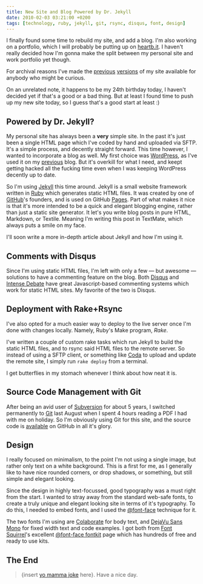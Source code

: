 ```yaml
---
title: New Site and Blog Powered by Dr. Jekyll
date: 2010-02-03 03:21:00 +0200
tags: [technology, ruby, jekyll, git, rsync, disqus, font, design]
---
```


I finally found some time to rebuild my site, and add a blog. I'm also working on a portfolio, which I will probably be putting up on [heartb.it][]. I haven't really decided how I'm gonna make the split between my personal site and work portfolio yet though.

For archival reasons I've made the [previous][v1] [versions][v2] of my site available for anybody who might be curious.

On an unrelated note, it happens to be my 24th birthday today, I haven't decided yet if that's a good or a bad thing. But at least I found time to push up my new site today, so I guess that's a good start at least :)


## Powered by Dr. Jekyll?

My personal site has always been a **very** simple site. In the past it's just been a single HTML page which I've coded by hand and uploaded via SFTP. It's a simple process, and decently straight forward. This time however, I wanted to incorporate a blog as well. My first choice was [WordPress][], as I've used it on my [previous][zydev] blog. But it's overkill for what I need, and keept getting hacked all the fucking time even when I was keeping WordPress decently up to date.

So I'm using [Jekyll][] this time around. Jekyll is a small website framework written in [Ruby][] which generates static HTML files. It was created by one of [GitHub]'s founders, and is used on GitHub [Pages][]. Part of what makes it nice is that it's more intended to be a quick and elegant blogging engine, rather than just a static site generator. It let's you write blog posts in pure HTML, Markdown, or Textile. Meaning I'm writing this post in TextMate, which always puts a smile on my face.

I'll soon write a more in-depth article about Jekyll and how I'm using it.


## Comments with Disqus

Since I'm using static HTML files, I'm left with only a few — but awesome — solutions to have a commenting feature on the blog. Both [Disqus][] and [Intense Debate][idebate] have great Javascript-based commenting systems which work for static HTML sites. My favorite of the two is Disqus.


## Deployment with Rake+Rsync

I've also opted for a much easier way to deploy to the live server once I'm done with changes locally. Namely, Ruby's Make program, *Rake*.

I've written a couple of custom rake tasks which run Jekyll to build the static HTML files, and to rsync said HTML files to the remote server. So instead of using a SFTP client, or something like [Coda][] to upload and update the remote site, I simply run `rake deploy` from a terminal.

I get butterflies in my stomach whenever I think about how neat it is.


## Source Code Management with Git

After being an avid user of [Subversion][svn] for about 5 years, I switched permanently to [Git][] last August when I spent 4 hours reading a PDF I had with me on holiday. So I'm obviously using Git for this site, and the source code is [available][repo] on GitHub in all it's glory.


## Design

I really focused on minimalism, to the point I'm not using a single image, but rather only text on a white background. This is a first for me, as I generally like to have nice rounded corners, or drop shadows, or something, but still simple and elegant looking.

Since the design in highly text-focussed, good typography was a must right from the start. I wanted to stray away from the standard web-safe fonts, to create a truly unique and elegant looking site in terms of it's typography. To do this, I needed to embed fonts, and I used the [@font-face][fontface] technique for it.

The two fonts I'm using are [Colaborate][] for body text, and [DejaVu Sans Mono][dejavu] for fixed width text and code examples. I got both from [Font Squirrel][fontsquirrel]'s excellent [@font-face fontkit][ffkits] page which has hundreds of free and ready to use kits.


## The End

> {insert [yo mamma joke][yomama] here}. Have a nice day.


[heartb.it]: http://heartb.it/
[repo]: http://github.com/jimeh/jimeh.me
[v1]: http://v1.jimeh.me/
[v2]: http://v2.jimeh.me/
[wordpress]: http://www.wordpress.org/
[zydev]: http://blog.zydev.info/
[jekyll]: http://jekyllrb.com/
[ruby]: http://www.ruby-lang.org/
[github]: http://github.com/
[pages]: http://pages.github.com/
[disqus]: http://disqus.com/
[idebate]: http://intensedebate.com/
[coda]: http://www.panic.com/coda/
[svn]: http://subversion.apache.org/
[git]: http://git-scm.com/
[fontface]: http://en.wikipedia.org/wiki/Web_typography#Browser_support
[colaborate]: http://www.fontsquirrel.com/fonts/Colaborate
[dejavu]: http://www.fontsquirrel.com/fonts/DejaVu-Sans-Mono
[fontsquirrel]: http://www.fontsquirrel.com/
[ffkits]: http://www.fontsquirrel.com/fontface
[yomama]: http://en.wikipedia.org/wiki/Mother_insult
